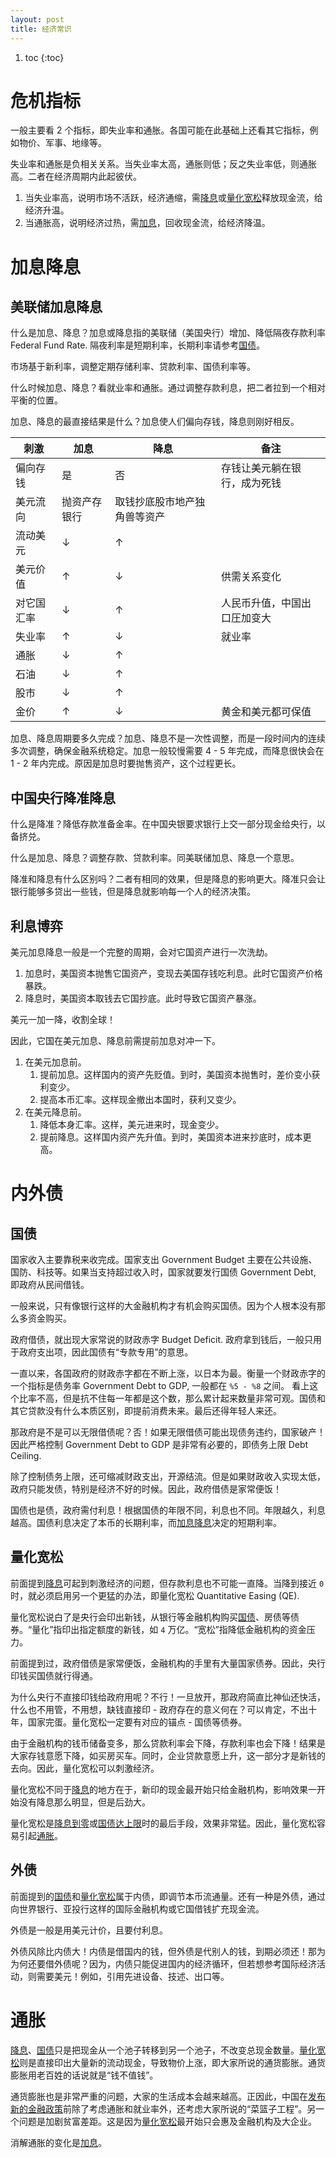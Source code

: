 ```yaml
---
layout: post
title: 经济常识
---
```


1. toc
{:toc}

# 危机指标 #

一般主要看 2 个指标，即失业率和通胀。各国可能在此基础上还看其它指标，例如物价、军事、地缘等。

失业率和通胀是负相关关系。当失业率太高，通胀则低；反之失业率低，则通胀高。二者在经济周期内此起彼伏。

1. 当失业率高，说明市场不活跃，经济通缩，需[降息](#加息降息)或[量化宽松](#量化宽松)释放现金流，给经济升温。
2. 当通胀高，说明经济过热，需[加息](#加息降息)，回收现金流，给经济降温。

# 加息降息 #

## 美联储加息降息 ##

什么是加息、降息？加息或降息指的美联储（美国央行）增加、降低隔夜存款利率 Federal Fund Rate. 隔夜利率是短期利率，长期利率请参考[国债](#国债)。

市场基于新利率，调整定期存储利率、贷款利率、国债利率等。

什么时候加息、降息？看就业率和通胀。通过调整存款利息，把二者拉到一个相对平衡的位置。

加息、降息的最直接结果是什么？加息使人们偏向存钱，降息则刚好相反。

| 刺激 | 加息 | 降息 | 备注 |
| ---  | ---  | ---  | --- |
| 偏向存钱 | 是 | 否 | 存钱让美元躺在银行，成为死钱 |
| 美元流向 | 抛资产存银行 | 取钱抄底股市地产独角兽等资产 | |
| 流动美元 | ↓ | ↑ | |
| 美元价值 | ↑ | ↓ | 供需关系变化 |
| 对它国汇率 | ↓ | ↑ | 人民币升值，中国出口圧加变大 |
| 失业率 | ↑ | ↓ | 就业率 |
| 通胀 | ↓ | ↑ | |
| 石油 | ↓ | ↑ | |
| 股市 | ↓ | ↑ | |
| 金价 | ↑ | ↓ | 黄金和美元都可保值 |

加息、降息周期要多久完成？加息、降息不是一次性调整，而是一段时间内的连续多次调整，确保金融系统稳定。加息一般较慢需要 4 - 5 年完成，而降息很快会在 1 - 2 年内完成。原因是加息时要抛售资产，这个过程更长。

## 中国央行降准降息 ##

什么是降准？降低存款准备金率。在中国央银要求银行上交一部分现金给央行，以备挤兑。

什么是加息、降息？调整存款、贷款利率。同美联储加息、降息一个意思。

降准和降息有什么区别吗？二者有相同的效果，但是降息的影响更大。降准只会让银行能够多贷出一些钱，但是降息就影响每一个人的经济决策。

## 利息博弈 ##

美元加息降息一般是一个完整的周期，会对它国资产进行一次洗劫。

1. 加息时，美国资本抛售它国资产，变现去美国存钱吃利息。此时它国资产价格暴跌。
2. 降息时，美国资本取钱去它国抄底。此时导致它国资产暴涨。

美元一加一降，收割全球！

因此，它国在美元加息、降息前需提前加息对冲一下。

1. 在美元加息前。
   1. 提前加息。这样国内的资产先贬值。到时，美国资本抛售时，差价变小获利变少。
   2. 提高本币汇率。这样现金撤出本国时，获利又变少。
2. 在美元降息前。
   1. 降低本身汇率。这样，美元进来时，现金变少。
   2. 提前降息。这样国内资产先升值。到时，美国资本进来抄底时，成本更高。

# 内外债 #

## 国债 ##

国家收入主要靠税来收完成。国家支出 Government Budget 主要在公共设施、国防、科技等。如果当支持超过收入时，国家就要发行国债 Government Debt, 即政府从民间借钱。

一般来说，只有像银行这样的大金融机构才有机会购买国债。因为个人根本没有那么多资金购买。

政府借债，就出现大家常说的财政赤字 Budget Deficit. 政府拿到钱后，一般只用于政府支出项，因此国债有“专款专用”的意思。

一直以来，各国政府的财政赤字都在不断上涨，以日本为最。衡量一个财政赤字的一个指标是债务率 Government Debt to GDP, 一般都在 `%5 - %8` 之间。
看上这个比率不高，但是抗不住每一年都是这个数，那么累计起来数量非常可观。国债和其它贷款没有什么本质区别，即提前消费未来。最后还得年轻人来还。

那政府是不是可以无限借债呢？否！如果无限借债可能出现债务违约，国家破产！因此严格控制 Government Debt to GDP 是非常有必要的，即债务上限 Debt Ceiling.

除了控制债务上限，还可缩减财政支出，开源结流。但是如果财政收入实现太低，政府只能发债，特别是经济不好的时候。因此，政府借债是家常便饭！

国债也是债，政府需付利息！根据国债的年限不同，利息也不同。年限越久，利息越高。国债利息决定了本币的长期利率，而[加息降息](#加息降息)决定的短期利率。

## 量化宽松 ##

前面提到[降息](#加息降息)可起到刺激经济的问题，但存款利息也不可能一直降。当降到接近 `0` 时，就必须启用另一个更猛的办法，即量化宽松 Quantitative Easing (QE).

量化宽松说白了是央行会印出新钱，从银行等金融机构购买[国债](#国债)、房债等债券。“量化”指印出指定额度的新钱，如 `4` 万亿。“宽松”指降低金融机构的资金压力。

前面提到过，政府借债是家常便饭，金融机构的手里有大量国家债券。因此，央行印钱买国债就行得通。

为什么央行不直接印钱给政府用呢？不行！一旦放开，那政府简直比神仙还快活，什么也不用管，不用想，缺钱直接印 - 政府存在的意义何在？可以肯定，不出十年，国家完蛋。量化宽松一定要有对应的锚点 - 国债等债券。

由于金融机构的钱币储备变多，那么贷款利率会下降，存款利率也会下降！结果是大家存钱意愿下降，如买房买车。同时，企业贷款意愿上升，这一部分才是新钱的去向。因此，量化宽松可以刺激经济。

量化宽松不同于[降息](#加息降息)的地方在于，新印的现金最开始只给金融机构，影响效果一开始没有降息那么明显，但是后劲大。

量化宽松是[降息到零](#加息降息)或[国债达上限](#国债)时的最后手段，效果非常猛。因此，量化宽松容易引起[通胀](#通胀)。

## 外债 ##

前面提到的[国债](#国债)和[量化宽松](#量化宽松)属于内债，即调节本币流通量。还有一种是外债，通过向世界银行、亚投行这样的国际金融机构或它国借钱扩充现金流。

外债是一般是用美元计价，且要付利息。

外债风除比内债大！内债是借国内的钱，但外债是代别人的钱，到期必须还！那为为何还要借外债呢？因为，内债只能促进国内的经济循环，但若想参考国际经济活动，则需要美元！例如，引用先进设备、技述、出口等。

# 通胀 #

[降息](#加息降息)、[国债](#国债)只是把现金从一个池子转移到另一个池子，不改变总现金数量。[量化宽松](#量化宽松)则是直接印出大量新的流动现金，导致物价上涨，即大家所说的通货膨胀。通货膨胀用老百姓的话说就是“钱不值钱”。

通货膨胀也是非常严重的问题，大家的生活成本会越来越高。正因此，中国在[发布新的金融政策](#经济指标)前除了考虑通胀和就业率外，还考虑大家所说的“菜篮子工程”。另一个问题是加剧贫富差距。这是因为[量化宽松](#量化宽松)最开始只会惠及金融机构及大企业。

消解通胀的变化是[加息](#加息降息)。
